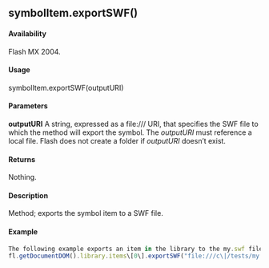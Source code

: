 ## symbolItem.exportSWF()

#### Availability

Flash MX 2004.

#### Usage

symbolItem.exportSWF(outputURI)

#### Parameters

**outputURI** A string, expressed as a file:/// URI, that specifies the SWF file to which the method will export the symbol. The *outputURI* must reference a local file. Flash does not create a folder if *outputURI* doesn’t exist.

#### Returns

Nothing.

#### Description

Method; exports the symbol item to a SWF file.

#### Example

```javascript
The following example exports an item in the library to the my.swf file in the tests folder:
fl.getDocumentDOM().library.items\[0\].exportSWF("file:///c\|/tests/my.swf");

```